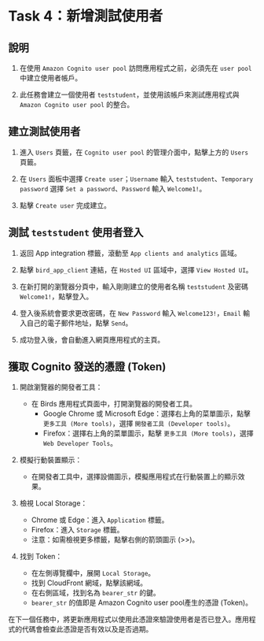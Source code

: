 # Task 4：新增測試使用者

## 說明

1. 在使用 `Amazon Cognito user pool` 訪問應用程式之前，必須先在 `user pool` 中建立使用者帳戶。

2. 此任務會建立一個使用者 `teststudent`，並使用該帳戶來測試應用程式與 `Amazon Cognito user pool` 的整合。

## 建立測試使用者

1. 進入 `Users` 頁籤，在 `Cognito user pool` 的管理介面中，點擊上方的 `Users` 頁籤。

2. 在 `Users` 面板中選擇 `Create user`；`Username` 輸入 `teststudent`、`Temporary password` 選擇 `Set a password`、`Password` 輸入 `Welcome1!`。

3. 點擊 `Create user` 完成建立。

## 測試 `teststudent` 使用者登入

1. 返回 App integration 標籤，滾動至 `App clients and analytics` 區域。

2. 點擊 `bird_app_client` 連結，在 `Hosted UI` 區域中，選擇 `View Hosted UI`。

3. 在新打開的瀏覽器分頁中，輸入剛剛建立的使用者名稱 `teststudent` 及密碼 `Welcome1!`，點擊登入。

4. 登入後系統會要求更改密碼，在 `New Password` 輸入 `Welcome123!`，`Email` 輸入自己的電子郵件地址，點擊 `Send`。

5. 成功登入後，會自動進入網頁應用程式的主頁。

## 獲取 Cognito 發送的憑證 (Token)

1. 開啟瀏覽器的開發者工具：
   - 在 Birds 應用程式頁面中，打開瀏覽器的開發者工具。
     - Google Chrome 或 Microsoft Edge：選擇右上角的菜單圖示，點擊 `更多工具 (More tools)`，選擇 `開發者工具 (Developer tools)`。
     - Firefox：選擇右上角的菜單圖示，點擊 `更多工具 (More tools)`，選擇 `Web Developer Tools`。

2. 模擬行動裝置顯示：
   - 在開發者工具中，選擇設備圖示，模擬應用程式在行動裝置上的顯示效果。

3. 檢視 Local Storage：
   - Chrome 或 Edge：進入 `Application` 標籤。
   - Firefox：進入 `Storage` 標籤。
   - 注意：如需檢視更多標籤，點擊右側的箭頭圖示 (>>)。

4. 找到 Token：
   - 在左側導覽欄中，展開 `Local Storage`。
   - 找到 CloudFront 網域，點擊該網域。
   - 在右側區域，找到名為 `bearer_str` 的鍵。
   - `bearer_str` 的值即是 Amazon Cognito user pool產生的憑證 (Token)。

在下一個任務中，將更新應用程式以使用此憑證來驗證使用者是否已登入。應用程式的代碼會檢查此憑證是否有效以及是否過期。